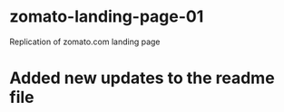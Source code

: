 # zomato-landing-page-01
Replication of zomato.com landing page
# Added new updates to the readme file